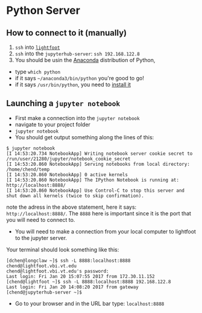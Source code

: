 # Python Server

## How to connect to it (manually)

1. `ssh` into [`lightfoot`](https://github.com/bi-sdal/wiki/blob/master/servers/README.md)
2. `ssh` into the `jupyterhub-server`: `ssh 192.168.122.8`
3.  You should be usin the [Anaconda]() distribution of Python,
  - type `which python`
  - if it says `~/anaconda3/bin/python` you're good to go!
  - if it says `/usr/bin/python`, you need to [install it](https://github.com/bi-sdal/wiki/blob/master/installation/python_anaconda.md)

## Launching a `jupyter notebook`

- First make a connection into the `jupyter notebook`
- navigate to your project folder
- `jupyter notebook`
- You should get output something along the lines of this:

```
$ jupyter notebook
[I 14:53:20.734 NotebookApp] Writing notebook server cookie secret to /run/user/21280/jupyter/notebook_cookie_secret
[I 14:53:20.860 NotebookApp] Serving notebooks from local directory: /home/chend/temp
[I 14:53:20.860 NotebookApp] 0 active kernels 
[I 14:53:20.860 NotebookApp] The IPython Notebook is running at: http://localhost:8888/
[I 14:53:20.860 NotebookApp] Use Control-C to stop this server and shut down all kernels (twice to skip confirmation).
```

note the adress in the above statement, here it says: `http://localhost:8888/`.
The `8888` here is important since it is the port that you will need to connect to.

- You will need to make a connection from your local computer to lightfoot to the jupyter server.

Your terminal should look something like this:

```
[dchen@longclaw ~]$ ssh -L 8888:localhost:8888 chend@lightfoot.vbi.vt.edu
chend@lightfoot.vbi.vt.edu's password: 
Last login: Fri Jan 20 15:07:55 2017 from 172.30.11.152
[chend@lightfoot ~]$ ssh -L 8888:localhost:8888 192.168.122.8
Last login: Fri Jan 20 14:08:20 2017 from gateway
[chend@jupyterhub-server ~]$ 
```

- Go to your browser and in the URL bar type: `localhost:8888`
